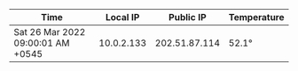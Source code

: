 | Time     | Local IP | Public IP | Temperature |
| ----------- | ----------- | ----------- | ----------- |
| Sat 26 Mar 2022 09:00:01 AM +0545      | 10.0.2.133     | 202.51.87.114  | 52.1° |
